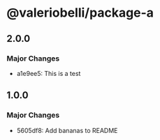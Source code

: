 # @valeriobelli/package-a

## 2.0.0

### Major Changes

- a1e9ee5: This is a test

## 1.0.0

### Major Changes

- 5605df8: Add bananas to README
